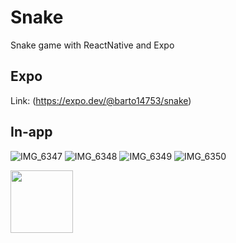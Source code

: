 # Snake
Snake game with ReactNative and Expo

## Expo
Link: (https://expo.dev/@barto14753/snake)

## In-app
![IMG_6347](https://user-images.githubusercontent.com/56938330/130450477-bd55c919-6833-48b2-9e93-efee86bcbadc.PNG)
![IMG_6348](https://user-images.githubusercontent.com/56938330/130450487-51e0348e-0005-4c84-baae-acc7393da1e8.PNG)
![IMG_6349](https://user-images.githubusercontent.com/56938330/130450500-aba0cd34-5507-49f3-b51b-9261bba94de1.PNG)
![IMG_6350](https://user-images.githubusercontent.com/56938330/130450502-3d0c6ba7-75e6-4eb9-942e-f143d8ff52cb.PNG)

<img src="https://user-images.githubusercontent.com/56938330/130450477-bd55c919-6833-48b2-9e93-efee86bcbadc.PNG" width=100>


